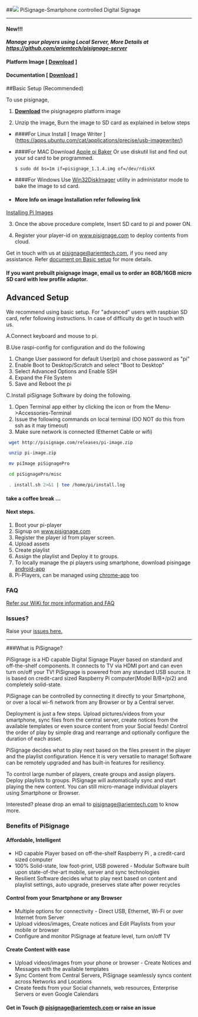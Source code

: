 ##![](https://dl.dropboxusercontent.com/u/166564018/banner%20large.png) PiSignage-Smartphone controlled Digital Signage
________
#### New!!! 
***Manage your players using Local Server, More Details at https://github.com/ariemtech/pisignage-server***

#### Platform Image [ [Download](https://s3.amazonaws.com/pisignage/pisignage-images/pisignage_1.1.4.img.zip) ]
#### Documentation [ [Download](https://s3.amazonaws.com/pisignage/pisignage-images/Basic_install.pdf) ]

##Basic Setup (Recommended)

To use pisignage,

1. **[Download](https://s3.amazonaws.com/pisignage/pisignage-images/pisignage_1.1.4.img.zip)** the pisignagepro platform image 

2. Unzip the image, Burn the image to SD card as explained in below steps
  
  - ####For Linux
Install [ Image Writer ] (https://apps.ubuntu.com/cat/applications/precise/usb-imagewriter/)
  
  - ####For MAC
Download [Apple pi Baker](http://www.tweaking4all.com/hardware/raspberry-pi/macosx-apple-pi-baker/)
    Or use
    diskutil list and find out your sd card to be programmed.
 
    ```
    $ sudo dd bs=1m if=pisignage_1.1.4.img of=/dev/rdiskX   
    ```
  
  - ####For Windows
Use [Win32DiskImager](http://sourceforge.net/projects/win32diskimager/) utility in administator mode to bake the   image to sd card.

  - #### More Info on image Installation refer following link 
[Installing Pi Images](http://www.raspberrypi.org/documentation/installation/installing-images/README.md)

3. Once the above procedure complete, Insert SD card to pi and power ON.

4. Register your player-id on www.pisignage.com to deploy contents from cloud.

Get in touch with us at pisignage@ariemtech.com, if you need any assistance. Refer  [document on Basic setup](https://s3.amazonaws.com/pisignage/pisignage-images/Basic_install.pdf) for more details.

#### If you want prebuilt pisignage image, email us to order an 8GB/16GB micro SD card with low profile adaptor. 

## Advanced Setup 
We recommend using basic setup. For "advanced" users with raspbian SD card, refer following instructions. In case of difficulty do get in touch with us.  

A.Connect keyboard and mouse to pi.

B.Use raspi-config for configuration and do the following
  1. Change User password for default User(pi) and chose password as "pi"
  2. Enable Boot to Desktop/Scratch and select "Boot to Desktop"
  3. Select Advanced Options and Enable SSH
  4. Expand the File System
  5. Save and Reboot the pi

C.Install piSignage Software by doing the following.
  1. Open Terminal app either by clicking the icon or from the Menu->Accessories-Terminal
  2. Issue the following commands on local terminal (DO NOT do this from ssh as it may timeout)
  3. Make sure network is connected (Ethernet Cable or wifi)
```sh
 wget http://pisignage.com/releases/pi-image.zip

 unzip pi-image.zip

 mv piImage piSignagePro

 cd piSignagePro/misc

 . install.sh 2>&1 | tee /home/pi/install.log
```
#### take a coffee break ...
#### Next steps.
1. Boot your pi-player
2. Signup on www.pisignage.com
3. Register the player id from player screen.
4. Upload assets
5. Create playlist
6. Assign the playlist and Deploy it to groups.
7. To locally manage the pi players using smartphone, download pisingage [android-app](https://play.google.com/store/apps/details?id=com.ariemtech.pisignage) 
8. Pi-Players, can be managed using [chrome-app](https://chrome.google.com/webstore/detail/pisignage-discovery-remot/fngfhanhnojhlclbokgllbejdhnajedo) too

### FAQ
[Refer our WiKi for more information and FAQ](https://github.com/ariemtech/piSignage/wiki) 
### Issues?
Raise your [issues here.](https://github.com/ariemtech/piSignage/issues) 

________
###What is PiSignage? 

PiSignage is a HD capable Digital Signage Player based on standard and off-the-shelf 
components. It connects to TV via HDMI port and can even turn on/off your TV! 
PiSignage is powered from any standard USB source. It is based on credit-card sized 
Raspberry Pi computer(Model B/B+/pi2) and completely solid-state. 

PiSignage can be controlled by connecting it directly to your Smartphone, or over a local 
wi-fi network from any Browser or by a Central server. 

Deployment is just a few steps. Upload pictures/videos from your smartphone, sync files 
from the central server, create notices from the available templates or even source content 
from your Social feeds! Control the order of play by simple drag and rearrange and 
optionally configure the duration of each asset. 

PiSignage decides what to play next based on the files present in the player and the playlist 
configuration. Hence it is very versatile to manage! Software can be remotely upgraded 
and has built-in features for resiliency. 

To control large number of players, create groups and assign players. Deploy playlists to 
groups. PiSignage will automatically sync and start playing the new content. You can still 
micro-manage individual players using Smartphone or Browser.

Interested? please drop an email to pisignage@ariemtech.com to know more.

### Benefits of PiSignage 
#### Affordable, Intelligent 
- HD capable Player based on off-the-shelf Raspberry Pi , a credit-card sized computer
- 100% Solid-state, low foot-print, USB powered - Modular Software built upon state-of-the-art mobile, server and sync technologies 
- Resilient Software decides what to play next based on content and playlist settings, auto upgrade, preserves 
state after power recycles 

#### Control from your Smartphone or any Browser 
- Multiple options for connectivity - Direct USB, Ethernet, Wi-Fi or over Internet from Server 
- Upload videos/images, Create notices and Edit Playlists from your mobile or browser 
- Configure and monitor PiSignage at feature level, turn on/off TV 

#### Create Content with ease 
- Upload videos/images from your phone or browser - Create Notices and Messages with the available templates 
- Sync Content from Central Servers, PiSignage seamlessly syncs content across Networks and Locations 
- Create feeds from your Social channels, web resources, Enterprise Servers or even Google Calendars




#### Get in Touch @ pisignage@ariemtech.com or raise an issue


